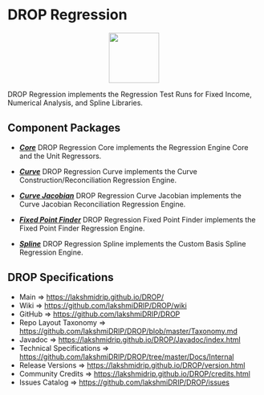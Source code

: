 # DROP Regression

<p align="center"><img src="https://github.com/lakshmiDRIP/DROP/blob/master/DRIP_Logo.gif?raw=true" width="100"></p>

DROP Regression implements the Regression Test Runs for Fixed Income, Numerical Analysis, and Spline Libraries.


## Component Packages

 * [***Core***](https://github.com/lakshmiDRIP/DROP/tree/master/src/main/java/org/drip/regression/core)
 DROP Regression Core implements the Regression Engine Core and the Unit Regressors.

 * [***Curve***](https://github.com/lakshmiDRIP/DROP/tree/master/src/main/java/org/drip/regression/curve)
 DROP Regression Curve implements the Curve Construction/Reconciliation Regression Engine.

 * [***Curve Jacobian***](https://github.com/lakshmiDRIP/DROP/tree/master/src/main/java/org/drip/regression/curvejacobian)
 DROP Regression Curve Jacobian implements the Curve Jacobian Reconciliation Regression Engine.

 * [***Fixed Point Finder***](https://github.com/lakshmiDRIP/DROP/tree/master/src/main/java/org/drip/regression/fixedpointfinder)
 DROP Regression Fixed Point Finder implements the Fixed Point Finder Regression Engine.

 * [***Spline***](https://github.com/lakshmiDRIP/DROP/tree/master/src/main/java/org/drip/regression/spline)
 DROP Regression Spline implements the Custom Basis Spline Regression Engine.


## DROP Specifications

 * Main                     => https://lakshmidrip.github.io/DROP/
 * Wiki                     => https://github.com/lakshmiDRIP/DROP/wiki
 * GitHub                   => https://github.com/lakshmiDRIP/DROP
 * Repo Layout Taxonomy     => https://github.com/lakshmiDRIP/DROP/blob/master/Taxonomy.md
 * Javadoc                  => https://lakshmidrip.github.io/DROP/Javadoc/index.html
 * Technical Specifications => https://github.com/lakshmiDRIP/DROP/tree/master/Docs/Internal
 * Release Versions         => https://lakshmidrip.github.io/DROP/version.html
 * Community Credits        => https://lakshmidrip.github.io/DROP/credits.html
 * Issues Catalog           => https://github.com/lakshmiDRIP/DROP/issues
